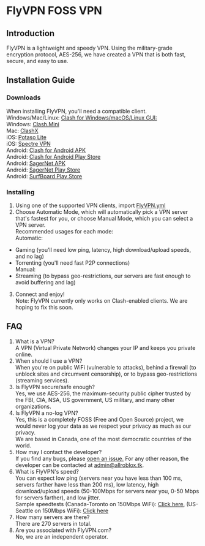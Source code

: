 # FlyVPN FOSS VPN  
## Introduction  
FlyVPN is a lightweight and speedy VPN. Using the military-grade encryption protocol, AES-256, we have created a VPN that is both fast, secure, and easy to use.  
## Installation Guide  
### Downloads  
When installing FlyVPN, you'll need a compatible client.  
Windows/Mac/Linux: [Clash for Windows/macOS/Linux GUI: ](https://github.com/Fndroid/clash_for_windows_pkg)  
Windows: [Clash.Mini](https://github.com/MetaCubeX/Clash.Mini)  
Mac: [ClashX](https://github.com/yichengchen/clashX)  
iOS: [Potaso Lite](https://apps.apple.com/us/app/potatso-lite/id1239860606)  
iOS: [Spectre VPN](https://apps.apple.com/us/app/spectre-vpn/id1508712998)  
Android: [Clash for Android APK](https://github.com/Kr328/ClashForAndroid)  
Android: [Clash for Android Play Store](https://play.google.com/store/apps/details?id=com.github.kr328.clash)  
Android: [SagerNet APK](https://github.com/SagerNet/SagerNet)  
Android: [SagerNet Play Store](https://play.google.com/store/apps/details?id=io.nekohasekai.sagernet)  
Android: [SurfBoard Play Store](https://play.google.com/store/apps/details?id=com.getsurfboard)  
### Installing  
1. Using one of the supported VPN clients, import [FlyVPN.yml](https://raw.githubusercontent.com/SilkArt/FlyVPN/main/flyvpn.yml)  
2. Choose Automatic Mode, which will automatically pick a VPN server that's fastest for you, or choose Manual Mode, which you can select a VPN server.  
Recommended usages for each mode:  
Automatic:  
- Gaming (you'll need low ping, latency, high download/upload speeds, and no lag)  
- Torrenting (you'll need fast P2P connections)  
Manual:  
- Streaming (to bypass geo-restrictions, our servers are fast enough to avoid buffering and lag)  
3. Connect and enjoy!  
Note: FlyVPN currently only works on Clash-enabled clients. We are hoping to fix this soon.  
## FAQ  
1. What is a VPN?  
A VPN (Virtual Private Network) changes your IP and keeps you private online.  
2. When should I use a VPN?  
When you're on public WiFi (vulnerable to attacks), behind a firewall (to unblock sites and circumvent censorship), or to bypass geo-restrictions (streaming services).  
3. Is FlyVPN secure/safe enough?  
Yes, we use AES-256, the maximum-security public cipher trusted by the FBI, CIA, NSA, US government, US military, and many other organizations.    
4. Is FlyVPN a no-log VPN?  
Yes, this is a completely FOSS (Free and Open Source) project, we would never log your data as we respect your privacy as much as our privacy.  
We are based in Canada, one of the most democratic countries of the world.  
5. How may I contact the developer?  
If you find any bugs, please [open an issue.](https://github.com/SilkArt/FlyVPN/issues) For any other reason, the developer can be contacted at admin@allroblox.tk.  
6. What is FlyVPN's speed?  
You can expect low ping (servers near you have less than 100 ms, servers farther have less than 200 ms), low latency, high download/upload speeds (50-100Mbps for servers near you, 0-50 Mbps for servers farther), and low jitter.  
Sample speedtests (Canada-Toronto on 150Mbps WiFi): [Click here](https://www.speedtest.net/result/12597877076), (US-Seattle on 150Mbps WiFi): [Click here](https://www.speedtest.net/result/12597890207)
7. How many servers are there?  
There are 270 servers in total.  
8. Are you associated with FlyVPN.com?  
No, we are an independent operator.  
